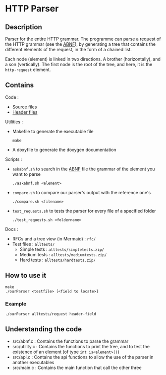 # HTTP Parser

## Description

Parser for the entire HTTP grammar. The programme can parse a request of the HTTP grammar (see the [ABNF](rfc/allrfc.abnf)), by generating a tree that contains the different elements of the request, in the form of a chained list.

Each node (element) is linked in two directions. A brother (horizontally), and a son (vertically). The first node is the root of the tree, and here, it is the `http-request` element.


## Contains
Code :
* [Source files](src)
* [Header files](headers)

Utilities :
* Makefile to generate the executable file 
    ```
    make
    ```
* A doxyfile to generate the doxygen documentation

Scripts :
* `askabnf.sh` to search in the [ABNF](rfc/allrfc.abnf) file the grammar of the element you want to parse
    ```
    ./askabnf.sh <element>
    ```
* `compare.sh` to compare our parser's output with the reference one's
    ```
    ./compare.sh <filename>
    ```
* `test_requests.sh` to tests the parser for every file of a specified folder
    ```
    ./test_requests.sh <foldername>
    ```

Docs :
* RFCs and a tree view (in Mermaid) : `rfc/`
* Test files : `alltests/`
    * Simple tests : `alltests/simpletests.zip/`
    * Medium tests : `alltests/mediumtests.zip/`
    * Hard tests : `alltests/hardtests.zip/`

## How to use it

```
make
./ourParser <testfile> [<field to locate>]
```
### Example
```
./ourParser alltests/request header-field
```

## Understanding the code
* src/abnf.c : Contains the functions to parse the grammar
* src/utility.c : Contains the functions to print the tree, and to test the existence of an element (of type `int is<element>()`)
* src/api.c : Contains the api functions to allow the use of the parser in another executables
* src/main.c : Contains the main function that call the other three 
